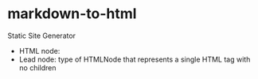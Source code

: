 # markdown-to-html
Static Site Generator

- HTML node: 
- Lead node: type of HTMLNode that represents a single HTML tag with no children